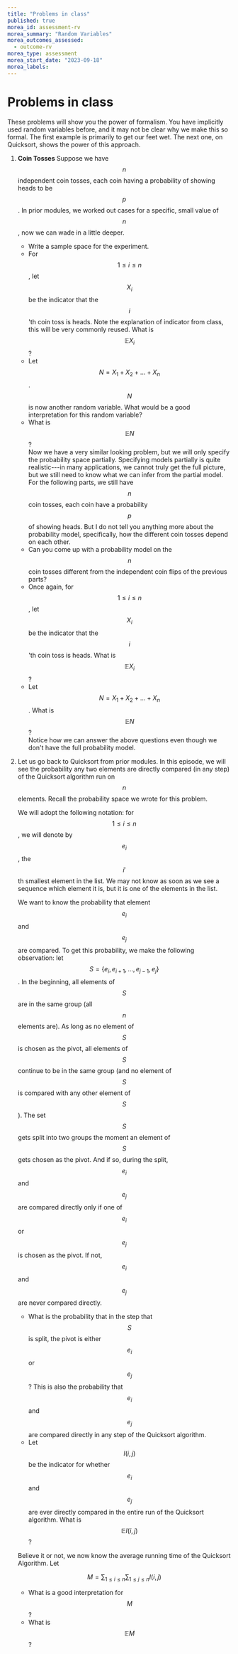 ```yaml
---
title: "Problems in class"
published: true
morea_id: assessment-rv
morea_summary: "Random Variables"
morea_outcomes_assessed:
  - outcome-rv
morea_type: assessment
morea_start_date: "2023-09-18"
morea_labels:
---
```

# Problems in class

These problems will show you the power of formalism. You have
implicitly used random variables before, and it may not be clear why
we make this so formal. The first example is primarily to get our feet
wet. The next one, on Quicksort, shows the power of this approach.

1. **Coin Tosses** Suppose we have $$n$$ independent coin tosses, each
coin having a probability of showing heads to be $$p$$. In prior
modules, we worked out cases for a specific, small value of $$n$$, now
we can wade in a little deeper.
	 * Write a sample space for the experiment.
	 * For $$1\le i\le n$$, let $$X_i$$ be the indicator that the
      $$i$$'th coin toss is heads. Note the explanation of indicator
      from class, this will be very commonly reused. What is
      $${\mathbb E} X_i$$?
	 * Let $$N= X_1+ X_2 +\ldots + X_n$$. $$N$$ is now another random
      variable. What would be a good interpretation for this random
      variable?
	 * What is $${\mathbb E} N$$?  
     Now we have a very similar looking problem, but we will only
	 specify the probability space partially. Specifying models
	 partially is quite realistic---in many applications, we cannot
	 truly get the full picture, but we still need to know what we can
	 infer from the partial model. For the following parts, we still
	 have $$n$$ coin tosses, each coin have a probability $$p$$ of
	 showing heads. But I do not tell you anything more about the
	 probability model, specifically, how the different coin tosses
	 depend on each other.
      * Can you come up with a probability model on the $$n$$ coin
	 tosses different from the independent coin flips of the previous
	 parts?
	  * Once again, for $$1\le i\le n$$, let $$X_i$$ be the indicator
      that the $$i$$'th coin toss is heads.  What is $${\mathbb E}
      X_i$$?
	  * Let $$N= X_1+ X_2 +\ldots + X_n$$. What is $${\mathbb E} N$$?  
     Notice how we can answer the above questions even though we don't
	 have the full probability model.
    
2. Let us go back to Quicksort from prior modules. In this episode, we
   will see the probability any two elements are directly compared (in
   any step) of the Quicksort algorithm run on $$n$$ elements. Recall
   the probability space we wrote for this problem.
   
   We will adopt the following notation: for $$1\le i\le n$$, we will
   denote by $$e_i$$, the $$i'$$th smallest element in the list. We may
   not know as soon as we see a sequence which element it is, but it
   is one of the elements in the list. 
   
   We want to know the probability that element $$e_i$$ and $$e_j$$
   are compared. To get this probability, we make the following
   observation: let $$S = \{ e_i, e_{i+1}, \ldots, e_{j-1},
   e_j\}$$. In the beginning, all elements of $$S$$ are in the same
   group (all $$n$$ elements are).  As long as no element of $$S$$ is
   chosen as the pivot, all elements of $$S$$ continue to be in the
   same group (and no element of $$S$$ is compared with any other
   element of $$S$$). The set $$S$$ gets split into two groups the
   moment an element of $$S$$ gets chosen as the
   pivot. And if so, during the split, $$e_i$$ and $$e_j$$ are
   compared directly only if one of $$e_i$$ or $$e_j$$ is chosen
   as the pivot. If not, $$e_i$$ and $$e_j$$ are never compared 
   directly. 
   
   * What is the probability that in the step that $$S$$ is split, the
	 pivot is either $$e_i$$ or $$e_j$$? This is also the probability that
	 $$e_i$$ and $$e_j$$ are compared directly in any step of the Quicksort
	 algorithm. 
   * Let $$I(i,j)$$ be the indicator for whether $$e_i$$ and $$e_j$$ are ever
	 directly compared in the entire run of the Quicksort algorithm. What
	 is $${\mathbb E} I(i,j)$$?
	 
   Believe it or not, we now know the average running time of the Quicksort
   Algorithm. Let
   
   $$M= \sum_{1\le i\le n} \sum_{1\le j\le n} I(i,j)$$
   
    * What is a good interpretation for $$M$$?
	* What is $${\mathbb E} M$$?
   


